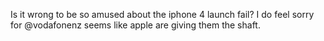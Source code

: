 <!--
id: 877305305
link: http://kevinisom.info/post/877305305/is-it-wrong-to-be-so-amused-about-the-iphone-4
slug: is-it-wrong-to-be-so-amused-about-the-iphone-4
date: Fri Jul 30 2010 12:15:46 GMT+1200 (NZST)
raw: {"blog_name":"kevinisom","id":877305305,"post_url":"http://kevinisom.info/post/877305305/is-it-wrong-to-be-so-amused-about-the-iphone-4","slug":"is-it-wrong-to-be-so-amused-about-the-iphone-4","type":"text","date":"2010-07-30 00:15:46 GMT","timestamp":1280448946,"state":"published","format":"html","reblog_key":"r8lzhhnE","tags":[],"short_url":"http://tmblr.co/Zw68YyqIftP","highlighted":[],"feed_item":"http://twitter.com/kev_nz/statuses/19855262074","from_feed_id":"650289","note_count":0,"title":null,"body":"<p>Is it wrong to be so amused about the iphone 4 launch fail? I do feel sorry for @vodafonenz seems like apple are giving them the shaft.</p>"}
publish: 2010-07-030
tags: 
title: null
-->


Is it wrong to be so amused about the iphone 4 launch fail? I do feel
sorry for @vodafonenz seems like apple are giving them the shaft.


